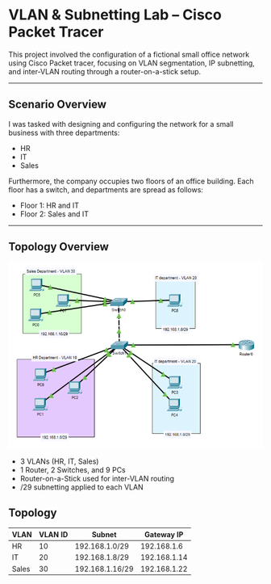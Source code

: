 # VLAN & Subnetting Lab – Cisco Packet Tracer

This project involved the configuration of a fictional small office network using Cisco Packet tracer, focusing on VLAN segmentation, IP subnetting, and inter-VLAN routing through a router-on-a-stick setup.  

---

##  Scenario Overview

I was tasked with designing and configuring the network for a small business with three departments:

- HR
- IT
- Sales

Furthermore, the company occupies two floors of an office building. Each floor has a switch, and departments are spread as follows:

- Floor 1: HR and IT
- Floor 2: Sales and IT

---

##  Topology Overview


![Topology Diagram](VLAN-LAB/topology.png)



- 3 VLANs (HR, IT, Sales)
- 1 Router, 2 Switches, and 9 PCs
- Router-on-a-Stick used for inter-VLAN routing
- /29 subnetting applied to each VLAN


## Topology 












| VLAN   | VLAN ID | Subnet            | Gateway IP       | 
|--------|---------|-------------------|------------------|
| HR     | 10      | 192.168.1.0/29    | 192.168.1.6      | 
| IT     | 20      | 192.168.1.8/29    | 192.168.1.14     | 
| Sales  | 30      | 192.168.1.16/29   | 192.168.1.22     | 
